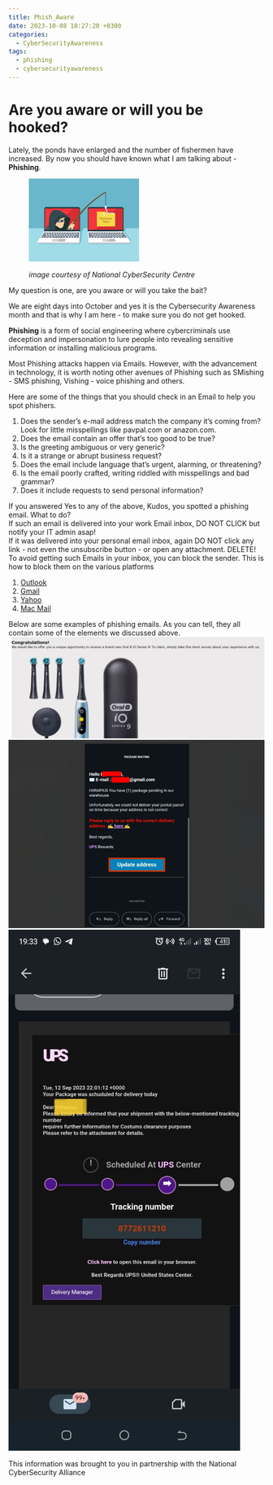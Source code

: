 ```yaml
---
title: Phish_Aware
date: 2023-10-08 18:27:20 +0300
categories:
  - CyberSecurityAwareness
tags:
  - phishing
  - cybersecurityawareness
---
```


# Are you aware or will you be hooked?

Lately, the ponds have enlarged and the number of fishermen have increased. By now you should have known what I am talking about - **Phishing**.

<figure><img src="../assets/img/phish/bg.png" alt=""><figcaption><p><em>image courtesy of National CyberSecurity Centre</em></p></figcaption></figure>



My question is one, are you aware or will you take the bait?

We are eight days into October and yes it is the Cybersecurity Awareness month and that is why I am here - to make sure you do not get hooked.

**Phishing** is a form of social engineering where cybercriminals use deception and impersonation to lure people into revealing sensitive information or installing malicious programs.

Most Phishing attacks happen via Emails. However, with the advancement in technology, it is worth noting other avenues of Phishing such as SMishing - SMS phishing, Vishing - voice phishing and others.

Here are some of the things that you should check in an Email to help you spot phishers.

1. Does the sender’s e-mail address match the company it’s coming from? Look for little misspellings like pavpal.com or anazon.com.
2. Does the email contain an offer that’s too good to be true?
3. Is the greeting ambiguous or very generic?
4. Is it a strange or abrupt business request?
5. Does the email include language that’s urgent, alarming, or threatening?
6. Is the email poorly crafted, writing riddled with misspellings and bad grammar?
7. Does it include requests to send personal information?

If you answered Yes to any of the above, Kudos, you spotted a phishing email. What to do?\
If such an email is delivered into your work Email inbox, DO NOT CLICK but notify your IT admin asap!\
If it was delivered into your personal email inbox, again DO NOT click any link - not even the unsubscribe button - or open any attachment. DELETE!\
To avoid getting such Emails in your inbox, you can block the sender. This is how to block them on the various platforms

1. [Outlook](https://support.microsoft.com/en-us/office/block-a-mail-sender-b29fd867-cac9-40d8-aed1-659e06a706e4)
2. [Gmail](https://support.google.com/mail/answer/8151?hl=en\&co=GENIE.Platform%3DDesktop\&oco=1https://support.google.com/mail/answer/8151?hl=en\&co=GENIE.Platform%3DDesktop\&oco=1)
3. [Yahoo](https://help.yahoo.com/kb/sln28140.html)
4. [Mac Mail](https://support.apple.com/guide/mail/block-or-unblock-senders-mlhl0898d7bb/mac)

Below are some examples of phishing emails. As you can tell, they all contain some of the elements we discussed above.![img-description](../assets/img/phish/a.png)![img-description](../assets/img/phish/b.png)![img-description](../assets/img/phish/c.jpg)

This information was brought to you in partnership with the National CyberSecurity Alliance
